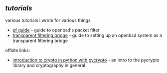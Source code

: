 _tutorials_
-----------

various tutorials i wrote for various things.

* [pf guide](pf_guide.html) - guide to openbsd's packet filter
* [transparent filtering bridge](transparent_filtering_bridge.html) - guide to 
setting up an openbsd system as a transparent filtering bridge

offsite links:     
* [introduction to crypto in python with pycrypto](https://github.com/kisom/crypto_intro) - an
intro to the pycrypto library and cryptography in general
